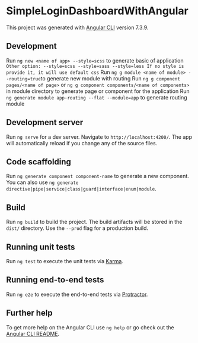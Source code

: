 # SimpleLoginDashboardWithAngular

This project was generated with [Angular CLI](https://github.com/angular/angular-cli) version 7.3.9.

## Development
Run `ng new <name of app> --style=scss` to generate basic of application
	```
	Other option:
		--style=scss
		--style=sass
		--style=less
		If no style is provide it, it will use default css
	```
Run `ng g module <name of module> --routing=true`to generate new module with routing
Run `ng g component pages/<name of page>` or `ng g component components/<name of components>` in module directory to generate page or component for the application
Run `ng generate module app-routing --flat --module=app` to generate routing module

## Development server

Run `ng serve` for a dev server. Navigate to `http://localhost:4200/`. The app will automatically reload if you change any of the source files.

## Code scaffolding

Run `ng generate component component-name` to generate a new component. You can also use `ng generate directive|pipe|service|class|guard|interface|enum|module`.

## Build

Run `ng build` to build the project. The build artifacts will be stored in the `dist/` directory. Use the `--prod` flag for a production build.

## Running unit tests

Run `ng test` to execute the unit tests via [Karma](https://karma-runner.github.io).

## Running end-to-end tests

Run `ng e2e` to execute the end-to-end tests via [Protractor](http://www.protractortest.org/).

## Further help

To get more help on the Angular CLI use `ng help` or go check out the [Angular CLI README](https://github.com/angular/angular-cli/blob/master/README.md).
